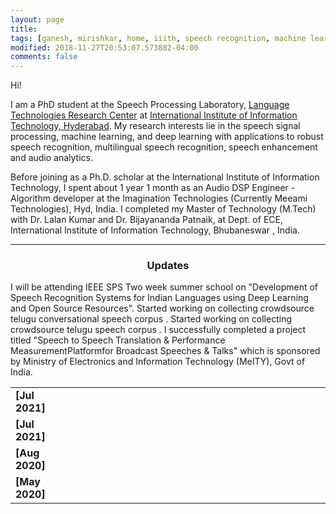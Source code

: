 ```yaml
---
layout: page
title: 
tags: [ganesh, mirishkar, home, iiith, speech recognition, machine learning, deep learning, graduate, carnegie mellon]
modified: 2018-11-27T20:53:07.573882-04:00
comments: false
---
```


Hi!

I am a PhD student at the Speech Processing Laboratory, [Language Technologies Research Center](https://ltrc.iiit.ac.in/) at [International Institute of Information Technology, Hyderabad](https://www.iiit.ac.in/). My research interests lie in the speech signal processing, machine learning, and deep learning with applications to robust speech recognition, multilingual speech recognition, speech enhancement and audio analytics. 

Before joining as a Ph.D. scholar at the International Institute of Information Technology, I spent about 1 year 1 month as an Audio DSP Engineer - Algorithm developer at the Imagination Technologies (Currently Meeami Technologies), Hyd, India. I completed my Master of Technology (M.Tech) with Dr. Lalan Kumar and Dr. Bijayananda Patnaik, at Dept. of ECE, International Institute of Information Technology, Bhubaneswar , India.


----

<h3 align="center">Updates</h3>
<table class='news-table'>
    <col width="18%">
    <col width="82%">
    <tr>
        <td valign="top"><strong>[Jul 2021]</strong></td>
        I will be attending IEEE SPS Two week summer school on "Development of Speech Recognition Systems for Indian Languages using Deep Learning and Open Source Resources".
        </td>
    </tr>
    <tr>
        <td valign="top"><strong>[Jul 2021]</strong></td>
        Started working on collecting crowdsource telugu conversational speech corpus .
        </td>
    </tr>
    <tr>
        <td valign="top"><strong>[Aug 2020]</strong></td>
        Started working on collecting crowdsource telugu speech corpus .
        </td>
    </tr>
    <tr>
        <td valign="top"><strong>[May 2020]</strong></td>
        I successfully completed a project titled "Speech to Speech Translation & Performance MeasurementPlatformfor Broadcast Speeches & Talks" which is sponsored by Ministry of Electronics and Information Technology (MeITY), Govt of India.
        </td>
    </tr>
</table>